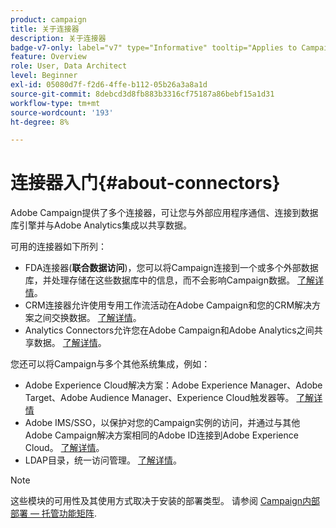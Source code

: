 ```yaml
---
product: campaign
title: 关于连接器
description: 关于连接器
badge-v7-only: label="v7" type="Informative" tooltip="Applies to Campaign Classic v7 only"
feature: Overview
role: User, Data Architect
level: Beginner
exl-id: 05080d7f-f2d6-4ffe-b112-05b26a3a8a1d
source-git-commit: 8debcd3d8fb883b3316cf75187a86bebf15a1d31
workflow-type: tm+mt
source-wordcount: '193'
ht-degree: 8%

---
```


# 连接器入门{#about-connectors}



Adobe Campaign提供了多个连接器，可让您与外部应用程序通信、连接到数据库引擎并与Adobe Analytics集成以共享数据。

可用的连接器如下所列：

* FDA连接器(**联合数据访问**)，您可以将Campaign连接到一个或多个外部数据库，并处理存储在这些数据库中的信息，而不会影响Campaign数据。 [了解详情](../../installation/using/about-fda.md)。
* CRM连接器允许使用专用工作流活动在Adobe Campaign和您的CRM解决方案之间交换数据。 [了解详情](../../platform/using/crm-connectors.md)。
* Analytics Connectors允许您在Adobe Campaign和Adobe Analytics之间共享数据。 [了解详情](../../platform/using/adobe-analytics-connector.md)。

您还可以将Campaign与多个其他系统集成，例如：

* Adobe Experience Cloud解决方案：Adobe Experience Manager、Adobe Target、Adobe Audience Manager、Experience Cloud触发器等。 [了解详情](../../integrations/using/about-campaign-integrations.md)
* Adobe IMS/SSO，以保护对您的Campaign实例的访问，并通过与其他Adobe Campaign解决方案相同的Adobe ID连接到Adobe Experience Cloud。 [了解详情](../../integrations/using/about-adobe-id.md)。
* LDAP目录，统一访问管理。 [了解详情](../../installation/using/connecting-through-ldap.md)。

>[!NOTE]
>
>这些模块的可用性及其使用方式取决于安装的部署类型。 请参阅 [Campaign内部部署 — 托管功能矩阵](../../installation/using/capability-matrix.md).
